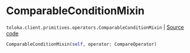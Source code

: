 # ComparableConditionMixin
`toloka.client.primitives.operators.ComparableConditionMixin` | [Source code](https://github.com/Toloka/toloka-kit/blob/v1.0.1/src/client/primitives/operators.py#L141)

```python
ComparableConditionMixin(self, operator: CompareOperator)
```

